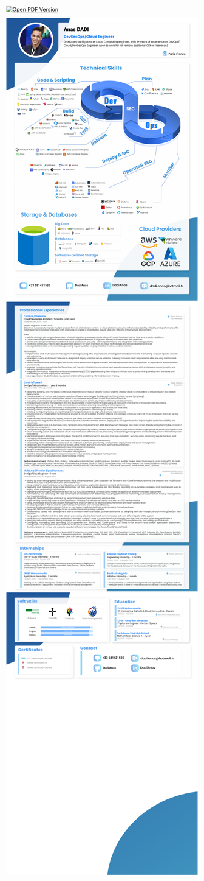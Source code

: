 [![Open PDF Version](https://img.shields.io/badge/download-file-green.svg)](https://dadianas.github.io/DadiAnas/dadianas_resume.pdf)

<img src="https://raw.githubusercontent.com/DadiAnas/DadiAnas/images-resume/resume-1.png" alt="Anas Dadi resume-1">
<img src="https://raw.githubusercontent.com/DadiAnas/DadiAnas/images-resume/resume-2.png" alt="Anas Dadi resume-2">
<img src="https://raw.githubusercontent.com/DadiAnas/DadiAnas/images-resume/resume-3.png" alt="Anas Dadi resume-3">
